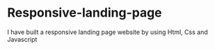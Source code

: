 # Responsive-landing-page
I have built a responsive landing page website by using Html, Css and Javascript
